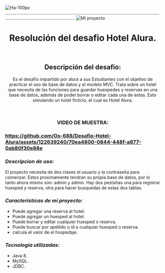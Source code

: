 ![Ha-100px](https://github.com/Os-688/Desafio-Hotel-Alura/assets/122639240/d655e6f1-d51d-49d8-a86b-38ac48342ffd)....................................................................................................................................................................................
![Mi proyecto](https://github.com/Os-688/Desafio-Hotel-Alura/assets/122639240/ec73189b-b5ee-46f0-a4df-677b0c15ee79)

<h1 align = "center">Resolución del desafio Hotel Alura. </h1>
<br>
  
<h2 align = "center"> Descripción del desafio: </h2>
<p align = "center">  
Es el desafio impartido por alura a sus Estudiantes con el objetivo de practicar el uso de base de datos y el modelo MVC. Trata sobre un hotel que necesita de las funciones para guardar huespedes y reservas en una base de datos, además de poder borrar o editar cada una de estas. Esto simulando un hotel ficticio, el cual es Hotel Alura.
  </p>
<br>
  <h3 align = "center"> VIDEO DE MUESTRA: <h3>

https://github.com/Os-688/Desafio-Hotel-Alura/assets/122639240/70ea4800-0844-448f-a877-0ab80f30e88e
  
### _Descripcion de uso:_
El proyecto necesita de dos claves el usuario y la contraseña para comenzar. Estos proximamente tendran su propia base de datos, por lo tanto ahora mismo son: admin y admin. Hay dos pestañas una para registrar huesped y reserva, otra para hacer busquedas de estas dos tablas.
  
  
 ### _Caracteristicas de mi proyecto:_
* Puede agregar una reserva al hotel.
* Puede agregar un huesped al hotel.
* Puede borrar y editar cualquier huesped o reserva.
* Puede buscar por apellido o id a cualquier huesped o reserva.
* calcula el valor de el hospedaje.

### _Tecnologia utilizadas:_
* Java 8.
* MySQL.
* JDBC.


  





